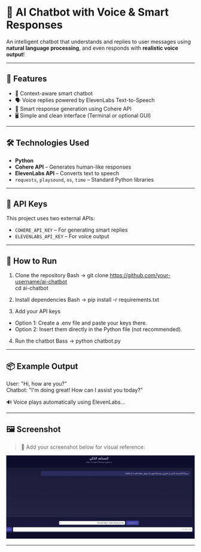 # 🤖 AI Chatbot with Voice & Smart Responses

An intelligent chatbot that understands and replies to user messages using **natural language processing**, and even responds with **realistic voice output**!

---

## 🧠 Features

- 💬 Context-aware smart chatbot  
- 🗣️ Voice replies powered by ElevenLabs Text-to-Speech  
- 🧠 Smart response generation using Cohere API  
- 🖥️ Simple and clean interface (Terminal or optional GUI)  

---

## 🛠️ Technologies Used

- **Python**  
- **Cohere API** – Generates human-like responses  
- **ElevenLabs API** – Converts text to speech  
- `requests`, `playsound`, `os`, `time` – Standard Python libraries  

---

## 🔐 API Keys

This project uses two external APIs:

- `COHERE_API_KEY` – For generating smart replies  
- `ELEVENLABS_API_KEY` – For voice output  


---

## 🚀 How to Run

1. Clone the repository
Bash ->
git clone https://github.com/your-username/ai-chatbot  
cd ai-chatbot  

2. Install dependencies
Bash ->
pip install -r requirements.txt  

3. Add your API keys

- Option 1: Create a .env file and paste your keys there.  
- Option 2: Insert them directly in the Python file (not recommended).  

4. Run the chatbot
Bass ->
python chatbot.py  

---

## 📦 Example Output

User: "Hi, how are you?"  
Chatbot: "I'm doing great! How can I assist you today?"  

🔊 Voice plays automatically using ElevenLabs...

---

## 🖼️ Screenshot

> 📸 Add your screenshot below for visual reference:

![Chatbot Screenshot](https://github.com/JawaherMQ5/AI-Voice-Demo/blob/main/photo_5811926453795801649_y.jpg)

---

